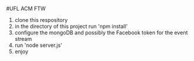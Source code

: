 #UFL ACM FTW


1. clone this respository
2. in the directory of this project run 'npm install'
3. configure the mongoDB and possibly the Facebook token for the event stream
4. run 'node server.js'
5. enjoy

